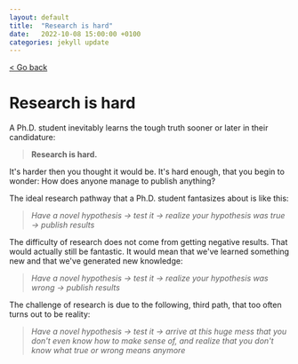```yaml
---
layout: default
title:  "Research is hard"
date:   2022-10-08 15:00:00 +0100
categories: jekyll update
---
```


<p>
   <a href="/kamilazdybal.github.io/#blog">
      < Go back
  </a>
</p>

# Research is hard

A Ph.D. student inevitably learns the tough truth sooner or later in their candidature:

> **Research is hard.**

It's harder then you thought it would be. It's hard enough, that you begin to wonder: How does anyone manage to publish anything?

The ideal research pathway that a Ph.D. student fantasizes about is like this:

> *Have a novel hypothesis -> test it -> realize your hypothesis was true -> publish results*

The difficulty of research does not come from getting negative results. That would actually still be fantastic. It would mean that we've learned something new and that we've generated new knowledge:

> *Have a novel hypothesis -> test it -> realize your hypothesis was wrong -> publish results*

The challenge of research is due to the following, third path, that too often turns out to be reality:

> *Have a novel hypothesis -> test it -> arrive at this huge mess that you don't even know how to make sense of, and realize that you don't know what true or wrong means anymore*
